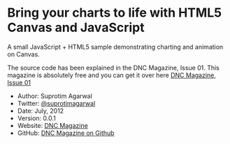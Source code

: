 Bring your charts to life with HTML5 Canvas and JavaScript
==========================================================

A small JavaScript + HTML5 sample demonstrating charting and animation on Canvas.
 
The source code has been explained in the DNC Magazine, Issue 01. This magazine is absolutely free and you can get it over here
[DNC Magazine, Issue 01](http://www.dotnetcurry.com/magazine/dnc-magazine-issue1.aspx)

* Author: Suprotim Agarwal
* Twitter: [@suprotimagarwal](http://www.twitter.com/suprotimagarwal)
* Date: July, 2012
* Version: 0.0.1
* Website: [DNC Magazine](http://www.dotnetcurry.com/magazine/)
* GitHub: [DNC Magazine on Github](https://github.com/dotnetcurry/html5canvascharting-dncmag-01/)


